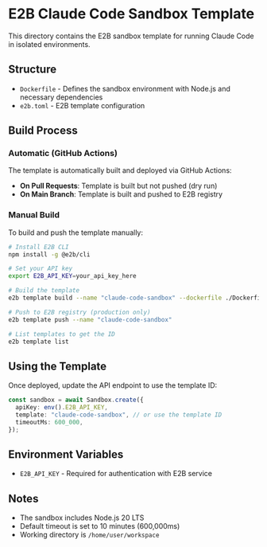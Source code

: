 # E2B Claude Code Sandbox Template

This directory contains the E2B sandbox template for running Claude Code in isolated environments.

## Structure

- `Dockerfile` - Defines the sandbox environment with Node.js and necessary dependencies
- `e2b.toml` - E2B template configuration

## Build Process

### Automatic (GitHub Actions)

The template is automatically built and deployed via GitHub Actions:

- **On Pull Requests**: Template is built but not pushed (dry run)
- **On Main Branch**: Template is built and pushed to E2B registry

### Manual Build

To build and push the template manually:

```bash
# Install E2B CLI
npm install -g @e2b/cli

# Set your API key
export E2B_API_KEY=your_api_key_here

# Build the template
e2b template build --name "claude-code-sandbox" --dockerfile ./Dockerfile

# Push to E2B registry (production only)
e2b template push --name "claude-code-sandbox"

# List templates to get the ID
e2b template list
```

## Using the Template

Once deployed, update the API endpoint to use the template ID:

```typescript
const sandbox = await Sandbox.create({
  apiKey: env().E2B_API_KEY,
  template: "claude-code-sandbox", // or use the template ID
  timeoutMs: 600_000,
});
```

## Environment Variables

- `E2B_API_KEY` - Required for authentication with E2B service

## Notes

- The sandbox includes Node.js 20 LTS
- Default timeout is set to 10 minutes (600,000ms)
- Working directory is `/home/user/workspace`
